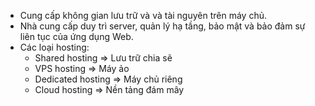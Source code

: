 - Cung cấp không gian lưu trữ và và tài nguyên trên máy chủ.
- Nhà cung cấp duy trì server, quản lý hạ tầng, bảo mật và bảo đảm sự liên tục của ứng dụng Web.
- Các loại hosting: 
	- Shared hosting => Lưu trữ chia sẽ
	- VPS hosting => Máy ảo
	- Dedicated hosting => Máy chủ riêng
	- Cloud hosting => Nền tảng đám mây
	